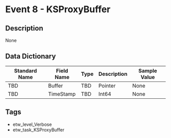 # Event 8 - KSProxyBuffer

## Description
None

## Data Dictionary
|Standard Name|Field Name|Type|Description|Sample Value|
|---|---|---|---|---|
|TBD|Buffer|TBD|Pointer|None|None|
|TBD|TimeStamp|TBD|Int64|None|None|

## Tags
* etw_level_Verbose
* etw_task_KSProxyBuffer